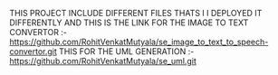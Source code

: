 THIS PROJECT INCLUDE DIFFERENT FILES THATS I I DEPLOYED IT DIFFERENTLY AND THIS IS THE LINK FOR THE IMAGE TO TEXT CONVERTOR :-https://github.com/RohitVenkatMutyala/se_image_to_text_to_speech-convertor.git
THIS FOR THE UML GENERATION :- https://github.com/RohitVenkatMutyala/se_uml.git

